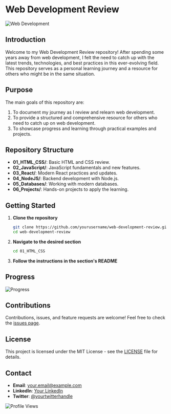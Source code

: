 # Web Development Review

![Web Development](https://github.com/sadmad/Web-Development-basic/images/1.webp)

## Introduction

Welcome to my Web Development Review repository! After spending some years away from web development, I felt the need to catch up with the latest trends, technologies, and best practices in this ever-evolving field. This repository serves as a personal learning journey and a resource for others who might be in the same situation.

## Purpose

The main goals of this repository are:

1. To document my journey as I review and relearn web development.
2. To provide a structured and comprehensive resource for others who need to catch up on web development.
3. To showcase progress and learning through practical examples and projects.

## Repository Structure

- **01_HTML_CSS/**: Basic HTML and CSS review.
- **02_JavaScript/**: JavaScript fundamentals and new features.
- **03_React/**: Modern React practices and updates.
- **04_NodeJS/**: Backend development with Node.js.
- **05_Databases/**: Working with modern databases.
- **06_Projects/**: Hands-on projects to apply the learning.

## Getting Started

1. **Clone the repository**

   ```bash
   git clone https://github.com/yourusername/web-development-review.git
   cd web-development-review
   ```

2. **Navigate to the desired section**

   ```bash
   cd 01_HTML_CSS
   ```

3. **Follow the instructions in the section's README**

## Progress

![Progress](https://progress-bar.dev/50/)

## Contributions

Contributions, issues, and feature requests are welcome! Feel free to check the [issues page](https://github.com/yourusername/web-development-review/issues).

## License

This project is licensed under the MIT License - see the [LICENSE](LICENSE) file for details.

## Contact

- **Email**: your.email@example.com
- **LinkedIn**: [Your LinkedIn](https://linkedin.com/in/yourusername)
- **Twitter**: [@yourtwitterhandle](https://twitter.com/yourtwitterhandle)

![Profile Views](https://komarev.com/ghpvc/?username=yourusername&color=blue&style=flat)
